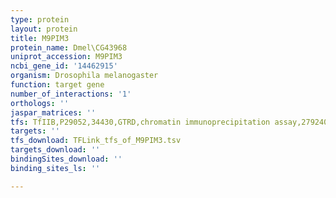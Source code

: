 ```yaml
---
type: protein
layout: protein
title: M9PIM3
protein_name: Dmel\CG43968
uniprot_accession: M9PIM3
ncbi_gene_id: '14462915'
organism: Drosophila melanogaster
function: target gene
number_of_interactions: '1'
orthologs: ''
jaspar_matrices: ''
tfs: TfIIB,P29052,34430,GTRD,chromatin immunoprecipitation assay,27924024%5Buid%5D,No
targets: ''
tfs_download: TFLink_tfs_of_M9PIM3.tsv
targets_download: ''
bindingSites_download: ''
binding_sites_ls: ''

---
```

